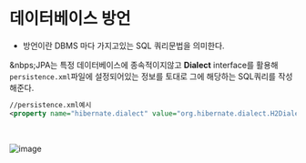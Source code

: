 # 데이터베이스 방언
- 방언이란 DBMS 마다 가지고있는 SQL 쿼리문법을 의미한다.

&nbps;JPA는 특정 데이터베이스에 종속적이지않고 **Dialect** interface를 활용해 `persistence.xml`파일에 설정되어있는 정보를 토대로 그에 해당하는 SQL쿼리를 작성해준다.

```xml
//persistence.xml예시
<property name="hibernate.dialect" value="org.hibernate.dialect.H2Dialect"/>
```

<br>

![image](https://github.com/oyatrij/my-study/assets/118187065/f6725e76-b8d2-46f5-94ec-578b32fa8fc4)

